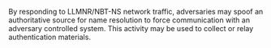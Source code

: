 By responding to LLMNR/NBT-NS network traffic, adversaries may spoof an authoritative source for name resolution to force communication with an adversary controlled system. This activity may be used to collect or relay authentication materials.